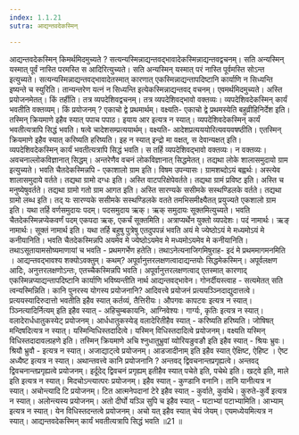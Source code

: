 ```yaml
---
index: 1.1.21
sutra: आद्यन्तवदेकस्मिन्

---
```

आद्यन्तवदेकस्मिन् किमर्थमिदमुच्यते ? सत्यन्यस्मिन्नाद्यन्तवद्भावादेकस्मिन्नाद्यन्तवद्वचनम्। सति अन्यस्मिन् यस्मात् पूर्वं नास्ति परमस्ति स आदिरित्युच्यते। सति अन्यस्मिन् यस्मात् परं नास्ति पूर्वमस्ति सोऽन्त इत्युच्यते। सत्यन्यस्मिन्नाद्यन्तवद्भावादेतस्मात् कारणात् एकस्मिन्नाद्यन्तापदिष्टानि कार्याणि न सिध्यन्ति इष्यन्ते च स्युरिति। तान्यन्तरेण यत्नं न सिध्यन्ति इत्येकस्मिन्नाद्यन्तवद् वचनम्। एवमर्थमिदमुच्यते। अस्ति प्रयोजनमेतत्। किं तर्हीति। तत्र व्यपदेशिवद्वचनम्। तत्र व्यपदेशिवद्भावो वक्तव्यः। व्यपदेशिवदेकस्मिन् कार्यं भवतीति वक्तव्यम्। किं प्रयोजनम् ? एकाचो द्वे प्रथमार्थम्। वक्ष्यति- एकाचो द्वे प्रथमस्येति बहुव्रीहिनिर्देश इति। तस्मिन् क्रियमाणे इहैव स्यात् पपाच पपाठ। इयाय आर इत्यत्र न स्यात्। व्यपदेशिवदेकस्मिन् कार्यं भवतीत्यत्रापि सिद्धं भवति। षत्वे चादेशसम्प्रत्ययार्थम्। वक्ष्यति- आदेशप्रत्यययोरित्यवयवषष्ठीति। एतस्मिन् क्रियमाणे इहैव स्यात् करिष्यति हरिष्यति। इह न स्यात् इन्द्रो मा वक्षत्, स देवान्यक्षत् इति। व्यपदेशिवदेकस्मिन् कार्यं भवतीत्यत्रापि सिद्धं भवति। स तर्हि व्यपदेशिवद्भावो वक्तव्यः। न वक्तव्यः। अवचनाल्लोकविज्ञानात् सिद्धम्। अन्तरेणैव वचनं लोकविज्ञानात् सिद्धमेतत्। तद्यथा लोके शालासमुदायो ग्राम इत्युच्यते। भवति चैतदेकस्मिन्नपि -  एकाशालो ग्राम इति। विषम उपन्यासः। ग्रामशब्दोऽयं बह्वर्थः। अस्त्येव शालासमुदाये वर्तते। तद्यथा ग्रामो दग्धः इति। अस्ति वाटपरिक्षेपेवर्तते। तद्यथा ग्रामं प्रविष्ट इति। अस्ति च मनुष्येषुवर्तते। तद्यथा ग्रामो गतो ग्राम आगत इति। अस्ति सारण्यके ससीमके सस्थण्डिलके वर्तते। तद्यथा ग्रामो लब्ध इति। तद् यः सारण्यके ससीमके सस्थण्डिलके वतते तमभिसमीक्ष्यैतत् प्रयुज्यते एकशालो ग्राम इति। यथा तर्हि वर्णसमुदायः पदम्। पदसमुदाय ऋक्। ऋक् समुदायः सूक्तमित्युच्यते। भवति चैतदेकस्मिन्नप्येकवर्णं पदम् एकपदा ऋक्, एकर्चं सूक्तमिति। अत्राप्यर्थेन युक्तो व्यपदेशः। पदं नामार्थः। ऋङ् नामार्थः। सूक्तं नामार्थ इति। यथा तर्हि बहुषु पुत्रेषु एतदुपपन्नं भवति अयं मे ज्येष्ठोऽयं मे मध्यमोऽयं मे कनीयानिति। भवति चैतदेकस्मिन्नपि अयमेव मे ज्येष्ठोऽयमेव मे मध्यमोऽयमेव मे कनीयानिति। तथाऽसूतायामसोष्यमाणायां च भवति -  प्रथमगर्भेण हतेति। तथाऽनेत्यनाजिगमिषुराह- इदं मे प्रथममागमनमिति । आद्यन्तवद्भावश्य शक्योऽवक्तुम्। कथम्? अपूर्वानुत्तरलक्षणत्वादाद्यन्तयोः सिद्धमेकस्मिन्। अपूर्वलक्षण आदिः, अनुत्तरलक्षणोऽन्तः, एतच्चैकस्मिन्नपि भवति। अपूर्वानुत्तरलक्षणत्वाद् एतस्मात् कारणाद् एकस्मिन्नप्याद्यन्तापदिष्टानि कार्याणि भविष्यन्तीति नार्थ आद्यन्तवद्भावेन। गोनर्दीयस्त्वाह -  सत्यमेतत् सति त्वन्यस्मिन्निति। कानि पुनरस्य योगस्य प्रयोजनानि? आदिवत्त्वे प्रयोजनं प्रत्ययञ्ञ्निदाद्युदात्तत्वे। प्रत्ययस्यादिरुदात्तो भवतीति इहैव स्यात् कर्तव्यं, तैत्तिरीयः। औपगवः कापटवः इत्यत्र न स्यात्। ञ्ञ्नित्यादिर्नित्यम् इति इहैव स्यात् -  अहिचुम्बकायनिः, आग्निवेश्यः। गार्ग्यः, कृतिः इत्यत्र न स्यात्। वलादेरार्धधातुकस्येट् प्रयोजनम्।  आर्धधातुकस्येड् वलादेरितीहैव स्यात् -  करिष्यति हरिष्यति। जोषिषत् मन्दिषदित्यत्र न स्यात्। यस्मिन्विधिस्तदादित्वे। यस्मिन् विधिस्तदादित्वे प्रयोजनम्।  वक्ष्यति यस्मिन् विधिस्तदादावल्ग्रहणे इति। तस्मिन् क्रियमाणे अचि श्नुधातुभ्रुवां य्वोरियङुवङौ इति इहैव स्यात् -  श्रियः भ्रुवः। श्रियौ भ्रुवौ -  इत्यत्र न स्यात्। अजाद्याट्त्वे प्रयोजनम्। आडजादीनाम् इति इहैव स्यात् ऐक्षिष्ट, ऐहिष्ट । ऐष्ट अध्यैष्ट इत्यत्र न स्यात्। अथान्तवत्त्वे कानि प्रयोजनानि ? अन्तवद् द्विवचनान्तप्रगृह्यत्वे। अन्तवद् द्विवचनान्तप्रगृह्यत्वे प्रयोजनम्। इर्दूदेद् द्विवचनं प्रगृह्यम् इतीहैव स्यात् पचेते इति, पचेथे इति। खट्वे इति, माले इति इत्यत्र न स्यात्। मिदचोऽन्त्यात्परः प्रयोजनम्।  इहैव स्यात् -  कुण्डानि वनानि। तानि यानीत्यत्र न स्यात्। अचोन्त्यादि टि प्रयोजनम्। टित आत्मनेपदानां टेरे इहैव स्यात् -  कुर्वाते, कुर्वाथे। कुरुते-कुर्वे इत्यत्र न स्यात्। अलोन्त्यस्य प्रयोजनम्। अतो दीर्घो यञ्ञि सुपि च इहैव स्यात् -  घटाभ्यां पटाभ्यामिति। आभ्याम् इत्यत्र न स्यात्। येन विधिस्तदन्तत्वे प्रयोजनम्। अचो यत् इहैव स्यात् चेयं जेयम्। एयमध्येयमित्यत्र न स्यात्। आद्यन्तवदेकस्मिन् कार्यं भवतीत्यत्रापि सिद्धं भवति ॥21 ॥